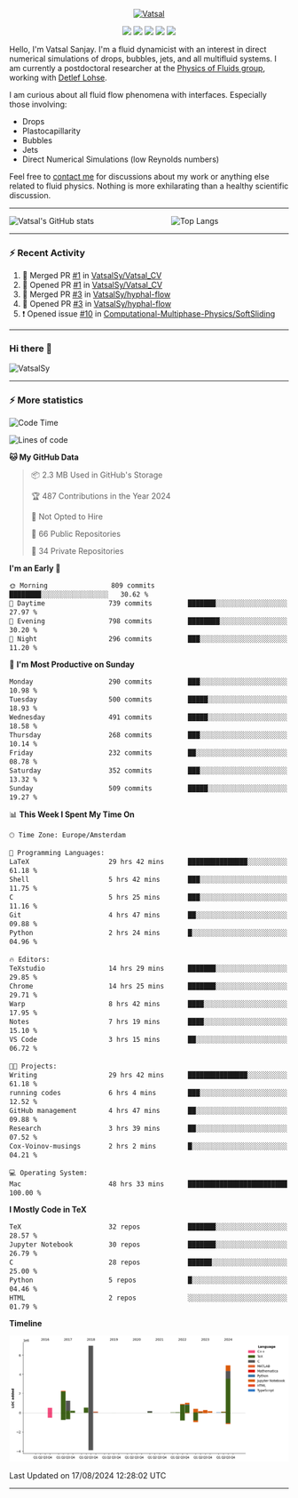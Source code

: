 <center>

[<img alt="Vatsal" width="200px" src="https://www.dropbox.com/s/dxyybgtblo8er6h/Logo_Vatsal_Vector.png?raw=1">](https://www.vatsalsanjay.com)

[<img src="https://img.shields.io/badge/googlescholar-4285F4?&style=for-the-badge&logo=googlescholar&logoColor=white">](https://scholar.google.com/citations?hl=en&user=67aQviYAAAAJ)
[<img src="https://img.shields.io/static/v1.svg?&style=for-the-badge&logo=ResearchGate&label=&message=ResearchGate&logoColor=white&color=green">](https://www.researchgate.net/profile/Vatsal-Sanjay-2)
[<img src="https://img.shields.io/badge/twitter-1DA1F2?&style=for-the-badge&logo=twitter&logoColor=white">](https://twitter.com/VatsalSanjay)
[<img src="https://img.shields.io/badge/linkedin-0A66C2?&style=for-the-badge&logo=linkedin">](https://www.linkedin.com/in/vatsalsanjay/)
[<img src="https://img.shields.io/badge/orcid-A6CE39?&style=for-the-badge&logo=orcid&logoColor=white">](https://orcid.org/0000-0002-4293-6099)

</center>

Hello, I'm Vatsal Sanjay. I'm a fluid dynamicist with an interest in direct numerical simulations of drops, bubbles, jets, and all multifluid systems. I am currently a postdoctoral researcher at the [Physics of Fluids group](https://pof.tnw.utwente.nl), working with [Detlef Lohse](https://en.wikipedia.org/wiki/Detlef_Lohse). 

I am curious about all fluid flow phenomena with interfaces. Especially those involving:

- Drops
- Plastocapillarity
- Bubbles
- Jets
- Direct Numerical Simulations (low Reynolds numbers)

Feel free to [contact me](mailto:contact@vatsalsanjay.com) for discussions about my work or anything else related to fluid physics. Nothing is more exhilarating than a healthy scientific discussion.

<!-- ![Vatsal's GitHub stats](https://github-readme-stats-xi-wine-74.vercel.app/api?username=VatsalSy&show_icons=true&theme=vision-friendly-dark)

![Top Langs](https://github-readme-stats-xi-wine-74.vercel.app/api/top-langs/?username=VatsalSy&layout=compact&theme=vision-friendly-dark) -->

---
<div style="display: flex; justify-content: space-between;">
    <img src="https://github-readme-stats-xi-wine-74.vercel.app/api?username=VatsalSy&show_icons=true&theme=vision-friendly-dark" alt="Vatsal's GitHub stats" style="width: 55%;">
    <img src="https://github-readme-stats-xi-wine-74.vercel.app/api/top-langs/?username=VatsalSy&layout=compact&theme=vision-friendly-dark" alt="Top Langs" style="width: 42%;">
</div>

---

### :zap: Recent Activity

<!--START_SECTION:activity-->
1. 🎉 Merged PR [#1](https://github.com/VatsalSy/Vatsal_CV/pull/1) in [VatsalSy/Vatsal_CV](https://github.com/VatsalSy/Vatsal_CV)
2. 💪 Opened PR [#1](https://github.com/VatsalSy/Vatsal_CV/pull/1) in [VatsalSy/Vatsal_CV](https://github.com/VatsalSy/Vatsal_CV)
3. 🎉 Merged PR [#3](https://github.com/VatsalSy/hyphal-flow/pull/3) in [VatsalSy/hyphal-flow](https://github.com/VatsalSy/hyphal-flow)
4. 💪 Opened PR [#3](https://github.com/VatsalSy/hyphal-flow/pull/3) in [VatsalSy/hyphal-flow](https://github.com/VatsalSy/hyphal-flow)
5. ❗ Opened issue [#10](https://github.com/Computational-Multiphase-Physics/SoftSliding/issues/10) in [Computational-Multiphase-Physics/SoftSliding](https://github.com/Computational-Multiphase-Physics/SoftSliding)
<!--END_SECTION:activity-->
---

### Hi there 👋
<p align="left"> <img src="https://komarev.com/ghpvc/?username=VatsalSy&label=Profile%20views&color=orange&style=for-the-badge" alt="VatsalSy" /> </p>

---
### :zap: More statistics

<!--START_SECTION:waka-->
![Code Time](http://img.shields.io/badge/Code%20Time-161%20hrs%2018%20mins-blue)

![Lines of code](https://img.shields.io/badge/From%20Hello%20World%20I%27ve%20Written-20.2%20million%20lines%20of%20code-blue)

**🐱 My GitHub Data** 

> 📦 2.3 MB Used in GitHub's Storage 
 > 
> 🏆 487 Contributions in the Year 2024
 > 
> 🚫 Not Opted to Hire
 > 
> 📜 66 Public Repositories 
 > 
> 🔑 34 Private Repositories 
 > 
**I'm an Early 🐤** 

```text
🌞 Morning                809 commits         ████████░░░░░░░░░░░░░░░░░   30.62 % 
🌆 Daytime                739 commits         ███████░░░░░░░░░░░░░░░░░░   27.97 % 
🌃 Evening                798 commits         ████████░░░░░░░░░░░░░░░░░   30.20 % 
🌙 Night                  296 commits         ███░░░░░░░░░░░░░░░░░░░░░░   11.20 % 
```
📅 **I'm Most Productive on Sunday** 

```text
Monday                   290 commits         ███░░░░░░░░░░░░░░░░░░░░░░   10.98 % 
Tuesday                  500 commits         █████░░░░░░░░░░░░░░░░░░░░   18.93 % 
Wednesday                491 commits         █████░░░░░░░░░░░░░░░░░░░░   18.58 % 
Thursday                 268 commits         ███░░░░░░░░░░░░░░░░░░░░░░   10.14 % 
Friday                   232 commits         ██░░░░░░░░░░░░░░░░░░░░░░░   08.78 % 
Saturday                 352 commits         ███░░░░░░░░░░░░░░░░░░░░░░   13.32 % 
Sunday                   509 commits         █████░░░░░░░░░░░░░░░░░░░░   19.27 % 
```


📊 **This Week I Spent My Time On** 

```text
🕑︎ Time Zone: Europe/Amsterdam

💬 Programming Languages: 
LaTeX                    29 hrs 42 mins      ███████████████░░░░░░░░░░   61.18 % 
Shell                    5 hrs 42 mins       ███░░░░░░░░░░░░░░░░░░░░░░   11.75 % 
C                        5 hrs 25 mins       ███░░░░░░░░░░░░░░░░░░░░░░   11.16 % 
Git                      4 hrs 47 mins       ██░░░░░░░░░░░░░░░░░░░░░░░   09.88 % 
Python                   2 hrs 24 mins       █░░░░░░░░░░░░░░░░░░░░░░░░   04.96 % 

🔥 Editors: 
TeXstudio                14 hrs 29 mins      ███████░░░░░░░░░░░░░░░░░░   29.85 % 
Chrome                   14 hrs 25 mins      ███████░░░░░░░░░░░░░░░░░░   29.71 % 
Warp                     8 hrs 42 mins       ████░░░░░░░░░░░░░░░░░░░░░   17.95 % 
Notes                    7 hrs 19 mins       ████░░░░░░░░░░░░░░░░░░░░░   15.10 % 
VS Code                  3 hrs 15 mins       ██░░░░░░░░░░░░░░░░░░░░░░░   06.72 % 

🐱‍💻 Projects: 
Writing                  29 hrs 42 mins      ███████████████░░░░░░░░░░   61.18 % 
running codes            6 hrs 4 mins        ███░░░░░░░░░░░░░░░░░░░░░░   12.52 % 
GitHub management        4 hrs 47 mins       ██░░░░░░░░░░░░░░░░░░░░░░░   09.88 % 
Research                 3 hrs 39 mins       ██░░░░░░░░░░░░░░░░░░░░░░░   07.52 % 
Cox-Voinov-musings       2 hrs 2 mins        █░░░░░░░░░░░░░░░░░░░░░░░░   04.21 % 

💻 Operating System: 
Mac                      48 hrs 33 mins      █████████████████████████   100.00 % 
```

**I Mostly Code in TeX** 

```text
TeX                      32 repos            ███████░░░░░░░░░░░░░░░░░░   28.57 % 
Jupyter Notebook         30 repos            ███████░░░░░░░░░░░░░░░░░░   26.79 % 
C                        28 repos            ██████░░░░░░░░░░░░░░░░░░░   25.00 % 
Python                   5 repos             █░░░░░░░░░░░░░░░░░░░░░░░░   04.46 % 
HTML                     2 repos             ░░░░░░░░░░░░░░░░░░░░░░░░░   01.79 % 
```



**Timeline**

![Lines of Code chart](https://raw.githubusercontent.com/VatsalSy/VatsalSy/main/assets/bar_graph.png)


 Last Updated on 17/08/2024 12:28:02 UTC
<!--END_SECTION:waka-->
---
